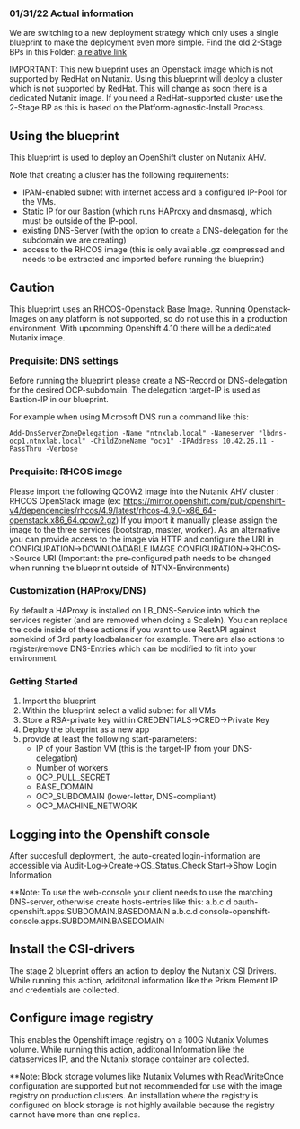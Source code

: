 ### 01/31/22 Actual information
We are switching to a new deployment strategy which only uses a single blueprint to make the deployment even more simple.
Find the old 2-Stage BPs in this Folder:
[a relative link](2-stageBP/README.md)

IMPORTANT: This new blueprint uses an Openstack image which is not supported by RedHat on Nutanix. Using this blueprint will deploy a cluster which is not supported by RedHat. This will change as soon there is a dedicated Nutanix image.
If you need a RedHat-supported cluster use the 2-Stage BP as this is based on the Platform-agnostic-Install Process.


## Using the blueprint
This blueprint is used to deploy an OpenShift cluster on Nutanix AHV.

Note that creating a cluster has the following requirements:
  - IPAM-enabled subnet with internet access and a configured IP-Pool for the VMs.
  - Static IP for our Bastion (which runs HAProxy and dnsmasq), which must be outside of the IP-pool.
  - existing DNS-Server (with the option to create a DNS-delegation for the subdomain we are creating)
  - access to the RHCOS image (this is only available .gz compressed and needs to be extracted and imported before running the blueprint)

## Caution
This blueprint uses an RHCOS-Openstack Base Image. Running Openstack-Images on any platform is not supported, so do not use this in a production environment. With upcomming Openshift 4.10 there will be a dedicated Nutanix image.
    
### Prequisite: DNS settings
Before running the blueprint please create a NS-Record or DNS-delegation for the desired OCP-subdomain. The delegation target-IP is used as Bastion-IP in our blueprint.

For example when using Microsoft DNS run a command like this:

```
Add-DnsServerZoneDelegation -Name "ntnxlab.local" -Nameserver "lbdns-ocp1.ntnxlab.local" -ChildZoneName "ocp1" -IPAddress 10.42.26.11 -PassThru -Verbose

```

### Prequisite: RHCOS image
Please import the following QCOW2 image into the Nutanix AHV cluster :
RHCOS OpenStack image (ex: https://mirror.openshift.com/pub/openshift-v4/dependencies/rhcos/4.9/latest/rhcos-4.9.0-x86_64-openstack.x86_64.qcow2.gz)
If you import it manually please assign the image to the three services (bootstrap, master, worker).
As an alternative you can provide access to the image via HTTP and configure the URI in CONFIGURATION->DOWNLOADABLE IMAGE CONFIGURATION->RHCOS->Source URI
(Important: the pre-configured path needs to be changed when running the blueprint outside of NTNX-Environments)
### Customization (HAProxy/DNS)
By default a HAProxy is installed on LB_DNS-Service into which the services register (and are removed when doing a ScaleIn). You can replace the code inside of these actions if you want to use RestAPI against somekind of 3rd party loadbalancer for example.
There are also actions to register/remove DNS-Entries which can be modified to fit into your environment.

### Getting Started
1. Import  the blueprint
2. Within the blueprint select a valid subnet for all VMs
3. Store a RSA-private key within CREDENTIALS->CRED->Private Key
4. Deploy the blueprint as a new app
5. provide at least the following start-parameters:
   - IP of your Bastion VM (this is the target-IP from your DNS-delegation)
   - Number of workers
   - OCP_PULL_SECRET
   - BASE_DOMAIN
   - OCP_SUBDOMAIN (lower-letter, DNS-compliant)
   - OCP_MACHINE_NETWORK
 
## Logging into the Openshift console
After succesfull deployment, the auto-created login-information are accessible via Audit-Log->Create->OS_Status_Check Start->Show Login Information

  **Note: To use the web-console your client needs to use the matching DNS-server, otherwise create hosts-entries like this:
  a.b.c.d oauth-openshift.apps.SUBDOMAIN.BASEDOMAIN
  a.b.c.d console-openshift-console.apps.SUBDOMAIN.BASEDOMAIN

## Install the CSI-drivers
The stage 2 blueprint offers an action to deploy the Nutanix CSI Drivers. While running this action, additonal information like the Prism Element IP and credentials are collected.

## Configure image registry
This enables the Openshift image registry on a 100G Nutanix Volumes volume. While running this action, additonal Information like the dataservices IP, and the Nutanix storage container are collected.

  **Note: Block storage volumes like Nutanix Volumes with ReadWriteOnce configuration are supported but not recommended for use with the image registry on production clusters. An installation where the registry is configured on block storage is not highly available because the registry cannot have more than one replica.
